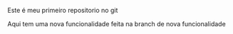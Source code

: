 Este é meu primeiro repositorio no git


Aqui tem uma nova funcionalidade feita na branch de nova funcionalidade